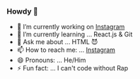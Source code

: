 ### Howdy 👋


- 🔭 I’m currently working on [Instagram](https://www.instagram.com/junior.coders/)
- 🌱 I’m currently learning ... React.js & Git
- 💬 Ask me about ... HTML 😈
- 📫 How to reach me: ... [Instagram](https://www.instagram.com/pooria.faramarzian/)
- 😄 Pronouns: ... He/Him
- ⚡ Fun fact: ... I can't code without Rap
